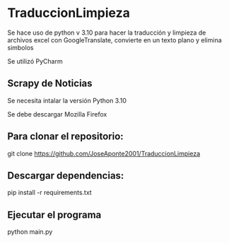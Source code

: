 # TraduccionLimpieza
 Se hace uso de python v 3.10 para hacer la traducción y limpieza de archivos excel con GoogleTranslate, convierte en un texto plano y elimina simbolos
 
Se utilizó PyCharm

## Scrapy de Noticias
Se necesita intalar la versión Python 3.10

Se debe descargar Mozilla Firefox


## Para clonar el repositorio:
git clone https://github.com/JoseAponte2001/TraduccionLimpieza

## Descargar dependencias:
pip install -r requirements.txt

## Ejecutar el programa
python main.py